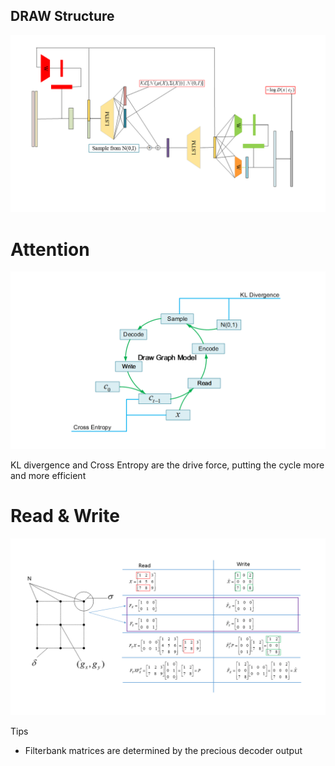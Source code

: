 ## DRAW Structure
![](https://github.com/DreamPurchaseZnz/DRAW_UPDATE/blob/master/Pic/DRAW_STRUCTURE.png)


# Attention 

![Draw](https://github.com/DreamPurchaseZnz/GAN_models/blob/master/Draw/Pic/Draw.png)

KL divergence and Cross Entropy are the drive force, putting the cycle more and more efficient

# Read & Write 
![RW](https://github.com/DreamPurchaseZnz/GAN_models/blob/master/Draw/Pic/Read%26Write.png)

Tips
- Filterbank matrices are determined by the precious decoder output
